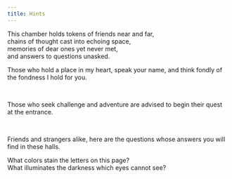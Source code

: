 ```yaml
---
title: Hints
---
```


This chamber holds tokens of friends near and far,<br/>
chains of thought cast into echoing space,<br/>
memories of dear ones yet never met,<br/>
and answers to questions unasked.

Those who hold a place in my heart, speak your name, and think fondly of the fondness I hold for you.

<br/>

Those who seek challenge and adventure are advised to begin their quest at the entrance.

<br/>

Friends and strangers alike, here are the questions whose answers you will find in these halls.

What colors stain the letters on this page?<br/>
What illuminates the darkness which eyes cannot see?